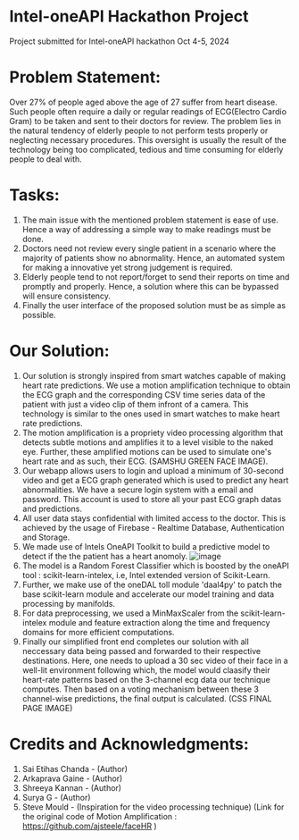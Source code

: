 # Intel-oneAPI Hackathon Project
Project submitted for Intel-oneAPI hackathon
Oct 4-5, 2024

# Problem Statement:
Over 27% of people aged above the age of 27 suffer from heart disease. Such people often require a daily or regular readings of ECG(Electro Cardio Gram) to be taken and sent to their doctors for review. The problem lies in the natural tendency of elderly people to not perform tests properly or neglecting necessary procedures. This oversight is usually the result of the technology being too complicated, tedious and time consuming for elderly people to deal with.

# Tasks:
1. The main issue with the mentioned problem statement is ease of use. Hence a way of addressing a simple way to make readings must be done.
2. Doctors need not review every single patient in a scenario where the majority of patients show no abnormality. Hence, an automated system for making a innovative yet strong judgement is required.
3. Elderly people tend to not report/forget to send their reports on time and promptly and properly. Hence, a solution where this can be bypassed will ensure consistency.
4. Finally the user interface of the proposed solution must be as simple as possible.

# Our Solution:
1. Our solution is strongly inspired from smart watches capable of making heart rate predictions. We use a motion amplification technique to obtain the ECG graph and the corresponding CSV time series data of the patient with just a video clip of them infront of a camera. This technology is similar to the ones used in smart watches to make heart rate predictions.
2. The motion amplification is a propriety video processing algorithm that detects subtle motions and amplifies it to a level visible to the naked eye. Further, these amplified motions can be used to simulate one's heart rate and as such, their ECG.
(SAMSHU GREEN FACE IMAGE).
3. Our webapp allows users to login  and upload a minimum of 30-second video and get a ECG graph generated which is used to predict any heart abnormalities. We have a secure login system with a email and password. This account is used to store all your past ECG graph datas and predictions.
4. All user data stays confidential with limited access to the doctor. This is achieved by the usage of Firebase - Realtime Database, Authentication and Storage.
5. We made use of Intels OneAPI Toolkit to build a predictive model to detect if the the patient has a heart anomoly.
  ![image](https://github.com/user-attachments/assets/a477a3b9-a18e-4e3a-9032-154ea8b685d2)
6. The model is a Random Forest Classifier which is boosted by the oneAPI tool : scikit-learn-intelex, i.e, Intel extended version of Scikit-Learn.
7. Further, we make use of the oneDAL toll module 'daal4py' to patch the base scikit-learn module and accelerate our model training and data processing by manifolds.
8. For data preprocessing, we used a MinMaxScaler from the scikit-learn-intelex module  and feature extraction along the time and frequency domains for more efficient computations.
9. Finally our simplified front end completes our solution with all neccessary data being passed and forwarded to their respective destinations. Here, one needs to upload a 30 sec video of their face in a well-lit environment following which, the model would claasify their heart-rate patterns based on the 3-channel ecg data our technique computes. Then based on a voting mechanism between these 3 channel-wise predictions, the final output is calculated.
(CSS FINAL PAGE IMAGE)

# Credits and Acknowledgments:
1. Sai Etihas Chanda - (Author)
2. Arkaprava Gaine - (Author)
3. Shreeya Kannan - (Author)
4. Surya G - (Author)
5. Steve Mould - (Inspiration for the video processing technique)
                (Link for the original code of Motion Amplification : https://github.com/ajsteele/faceHR )
